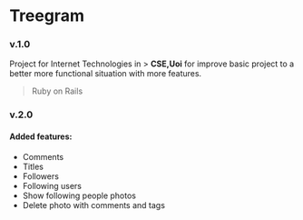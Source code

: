 # Treegram

<h3>v.1.0</h3>


Project for Internet Technologies in > <strong>CSE,Uoi</strong> for improve basic project to a better more functional situation with more features.

> Ruby on Rails 



<h3>v.2.0</h3>

<h4>Added features:</h4>


<ul>
<li>Comments</li>
<li>Titles</li>
<li>Followers</li>
<li>Following users</li>
<li>Show following people photos</li>  
<li>Delete photo with comments and tags </li>
</ul> 
